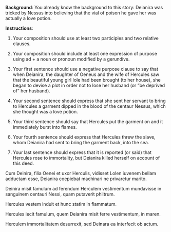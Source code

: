 **Background**: 
You already know the background to this story: Deianira was tricked by Nessus into believing that the vial of poison he gave her was actually a love potion.

**Instructions**:
1. Your composition should use at least two participles and two relative clauses.

2. Your composition should include at least one expression of purpose using ad + a noun or pronoun modified by a gerundive.

4. Your first sentence should use a negative purpose clause to say that when Deianira, the daughter of Oeneus and the wife of Hercules saw that the beautiful young girl Iole had been brought (to her house), she began to devise a plot in order not to lose her husband (or “be deprived of” her husband).

5. Your second sentence should express that she sent her servant to bring to Hercules a garment dipped in the blood of the centaur Nessus, which she thought was a love potion.

6. Your third sentence should say that Hercules put the garment on and it immediately burst into flames.

7. Your fourth sentence should express that Hercules threw the slave, whom Deianira had sent to bring the garment back, into the sea.

8. Your last sentence should express that it is reported (or said) that Hercules rose to immortality, but Deianira killed herself on account of this deed.


Cum Deinira, filia Oenei et uxor Herculis, vidisset Lolen iuvenem bellam adductam esse, Deianira coepiebat machinari ne privaretur marito.

Deinira misit famulum ad ferendum Herculem vestimentum mundavisse in sanguinem centauri Nessi, quam putaverit philtrum.

Hercules vestem induit et hunc statim in flammatum. 

Hercules iecit famulum, quem Deianira misit ferre vestimentum, in maren.

Herculem immortalitatem desurrexit, sed Deinara ea interfecit ob actum.
